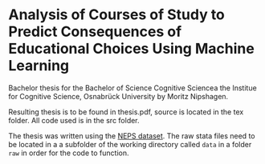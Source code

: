 # Analysis of Courses of Study to Predict Consequences of Educational Choices Using Machine Learning

Bachelor thesis for the Bachelor of Science Cognitive Sciencea the Institue for Cognitive Science, Osnabrück University by Moritz Nipshagen.

Resulting thesis is to be found in thesis.pdf, source is located in the tex folder. All code used is in the src folder.

The thesis was written using the [NEPS dataset](https://www.neps-data.de/). The raw stata files need to be located in a a subfolder of the working directory called `data` in a folder `raw` in order for the code to function.
